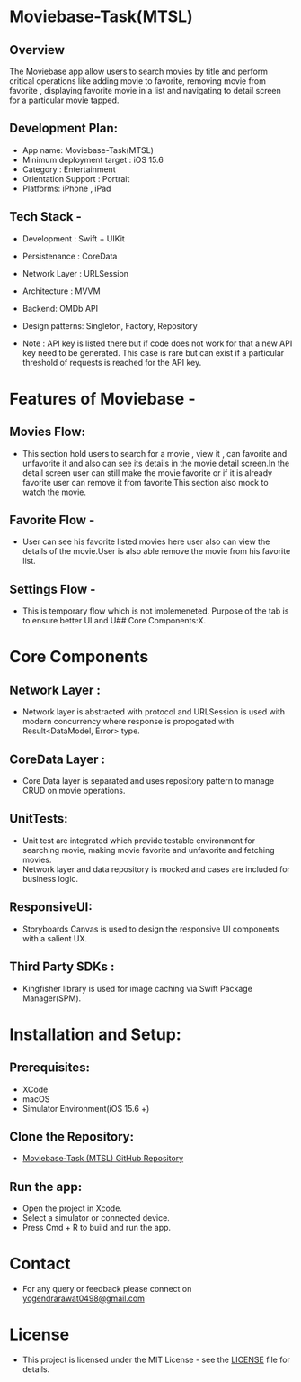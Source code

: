 


# Moviebase-Task(MTSL)

 ## Overview
 The Moviebase app allow users to search movies by title and perform critical operations like adding movie to favorite, removing movie from favorite , displaying favorite movie in a list and navigating to detail screen for a particular movie tapped.
 
## Development Plan:
- App name: Moviebase-Task(MTSL)
- Minimum deployment target : iOS 15.6
- Category : Entertainment
- Orientation Support : Portrait
- Platforms: iPhone , iPad


## Tech Stack -
- Development : Swift + UIKit
- Persistenance : CoreData
- Network Layer : URLSession
- Architecture : MVVM
- Backend: OMDb API
- Design patterns: Singleton, Factory, Repository

- Note : API key is listed there but if code does not work for that a new API key need to be generated. This case is rare but can exist if a particular threshold of requests is reached for the API key.

# Features of Moviebase -

 ## Movies Flow:
 - This section hold users to search for a movie , view it , can favorite and unfavorite it and also can see its details in the movie detail screen.In the detail screen user can still make the movie favorite or if it is already favorite user can remove it from favorite.This section also mock to watch the movie.
 
 ## Favorite Flow -
 - User can see his favorite listed movies here user also can view the details of the movie.User is also able remove the movie from his favorite list.
 
 ## Settings Flow -
 - This is temporary flow which is not implemeneted. Purpose of the tab is to ensure better UI and U## Core Components:X.
 
# Core Components
 ## Network Layer :
 - Network layer is abstracted with protocol and URLSession is used with modern concurrency where response is propogated with Result<DataModel, Error> type.
 
 ## CoreData Layer :
 - Core Data layer is separated and uses repository pattern to manage CRUD on movie operations.
 
 ## UnitTests:
 - Unit test are integrated which provide testable environment for searching movie, making movie favorite and unfavorite and fetching movies.
 - Network layer and data repository is mocked and cases are included for business logic.
 
 ## ResponsiveUI:
 - Storyboards Canvas is used to design the responsive UI components with a salient UX.
 
 ## Third Party SDKs :
 - Kingfisher library is used for image caching via Swift Package Manager(SPM).
 
# Installation and Setup:
 ## Prerequisites:
 - XCode
 - macOS
 - Simulator Environment(iOS 15.6 +)

 ## Clone the Repository:
 - [Moviebase-Task (MTSL) GitHub Repository](https://github.com/rawatyogi/Moviebase)
 
 ## Run the app:
 - Open the project in Xcode.
 - Select a simulator or connected device.
 - Press Cmd + R to build and run the app.
 

# Contact
- For any query or feedback please connect on yogendrarawat0498@gmail.com

# License
- This project is licensed under the MIT License - see the [LICENSE](LICENSE) file for details.

